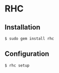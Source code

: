 # RHC

## Installation

```ShellSession
$ sudo gem install rhc
```

## Configuration

```ShellSession
$ rhc setup
```
